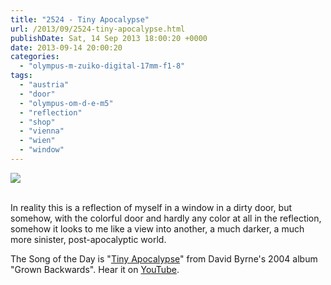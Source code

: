 ```yaml
---
title: "2524 - Tiny Apocalypse"
url: /2013/09/2524-tiny-apocalypse.html
publishDate: Sat, 14 Sep 2013 18:00:20 +0000
date: 2013-09-14 20:00:20
categories: 
  - "olympus-m-zuiko-digital-17mm-f1-8"
tags: 
  - "austria"
  - "door"
  - "olympus-om-d-e-m5"
  - "reflection"
  - "shop"
  - "vienna"
  - "wien"
  - "window"
---
```

<div class="container">
<div class="center"><a target="_blank" href="https://d25zfm9zpd7gm5.cloudfront.net/1200x1200/2013/20130903_163822_lr.jpg"><img src="https://d25zfm9zpd7gm5.cloudfront.net/0600x0600/2013/20130903_163822_lr.jpg" /></a></div>
</div>
<br />

In reality this is a reflection of myself in a window in a dirty door, but somehow, with the colorful door and hardly any color at all in the reflection, somehow it looks to me like a view into another, a much darker, a much more sinister, post-apocalyptic world.

 The Song of the Day is "<a href="http://www.lyricsmode.com/lyrics/d/david_byrne/tiny_apocalypse.html" target="_blank">Tiny Apocalypse</a>" from David Byrne's 2004 album "Grown Backwards". Hear it on <a href="http://www.youtube.com/watch?v=LZtAIoM7o0Q" target="_blank">YouTube</a>.


